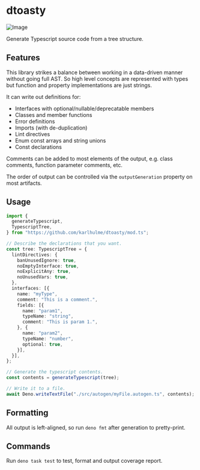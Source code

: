 # dtoasty

![Image](https://img.shields.io/badge/coverage-100%25-green)

Generate Typescript source code from a tree structure.

## Features

This library strikes a balance between working in a data-driven manner without
going full AST. So high level concepts are represented with types but function
and property implementations are just strings.

It can write out definitions for:

- Interfaces with optional/nullable/deprecatable members
- Classes and member functions
- Error definitions
- Imports (with de-duplication)
- Lint directives
- Enum const arrays and string unions
- Const declarations

Comments can be added to most elements of the output, e.g. class comments,
function parameter comments, etc.

The order of output can be controlled via the `outputGeneration` property on
most artifacts.

## Usage

```typescript
import {
  generateTypescript,
  TypescriptTree,
} from "https://github.com/karlhulme/dtoasty/mod.ts";

// Describe the declarations that you want.
const tree: TypescriptTree = {
  lintDirectives: {
    banUnusedIgnore: true,
    noEmptyInterface: true,
    noExplicitAny: true,
    noUnusedVars: true,
  },
  interfaces: [{
    name: "myType",
    comment: "This is a comment.",
    fields: [{
      name: "param1",
      typeName: "string",
      comment: "This is param 1.",
    }, {
      name: "param2",
      typeName: "number",
      optional: true,
    }],
  }],
};

// Generate the typescript contents.
const contents = generateTypescript(tree);

// Write it to a file.
await Deno.writeTextFile("./src/autogen/myFile.autogen.ts", contents);
```

## Formatting

All output is left-aligned, so run `deno fmt` after generation to pretty-print.

## Commands

Run `deno task test` to test, format and output coverage report.
